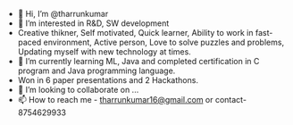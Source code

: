 - 👋 Hi, I’m @tharrunkumar
- 👀 I’m interested in R&D, SW development
-  Creative thikner, Self motivated, Quick learner, Ability to work in fast- paced environment, Active person, Love to solve puzzles and problems, Updating myself with new technology at times. 
- 🌱 I’m currently learning ML, Java and completed certification in C program and Java programming language.
-  Won in 6 paper presentations and 2 Hackathons.
- 💞️ I’m looking to collaborate on ...
- 📫 How to reach me - tharrunkumar16@gmail.com or contact- 8754629933

<!---
tharrunkumar/tharrunkumar is a ✨ special ✨ repository because its `README.md` (this file) appears on your GitHub profile.
You can click the Preview link to take a look at your changes.
--->
